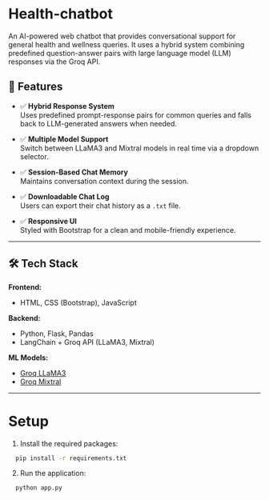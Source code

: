 # Health-chatbot
An AI-powered web chatbot that provides conversational support for general health and wellness queries. It uses a hybrid system combining predefined question-answer pairs with large language model (LLM) responses via the Groq API.

## 🚀 Features

- ✅ **Hybrid Response System**  
  Uses predefined prompt-response pairs for common queries and falls back to LLM-generated answers when needed.

- ✅ **Multiple Model Support**  
  Switch between LLaMA3 and Mixtral models in real time via a dropdown selector.

- ✅ **Session-Based Chat Memory**  
  Maintains conversation context during the session.

- ✅ **Downloadable Chat Log**  
  Users can export their chat history as a `.txt` file.

- ✅ **Responsive UI**  
  Styled with Bootstrap for a clean and mobile-friendly experience.

---

## 🛠 Tech Stack

**Frontend:**  
- HTML, CSS (Bootstrap), JavaScript

**Backend:**  
- Python, Flask, Pandas  
- LangChain + Groq API (LLaMA3, Mixtral)

**ML Models:**  
- [Groq LLaMA3](https://groq.com/)  
- [Groq Mixtral](https://groq.com/)

---

# Setup
1. Install the required packages:
```bash
  pip install -r requirements.txt
```
2. Run the application:
```bash
  python app.py
```
